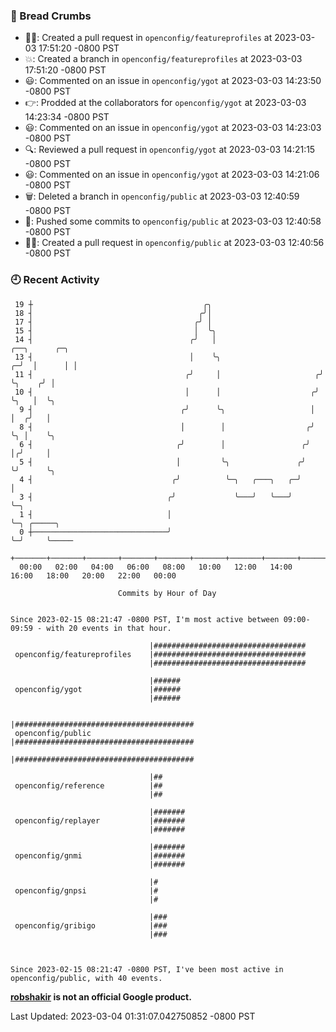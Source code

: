 ### 🍞 Bread Crumbs

 * ✍🏼: Created a pull request in `openconfig/featureprofiles` at 2023-03-03 17:51:20 -0800 PST
 * 💥: Created a branch in `openconfig/featureprofiles` at 2023-03-03 17:51:20 -0800 PST
 * 😃: Commented on an issue in `openconfig/ygot` at 2023-03-03 14:23:50 -0800 PST
 * 👉: Prodded at the collaborators for `openconfig/ygot` at 2023-03-03 14:23:34 -0800 PST
 * 😃: Commented on an issue in `openconfig/ygot` at 2023-03-03 14:23:03 -0800 PST
 * 🔍: Reviewed a pull request in  `openconfig/ygot` at 2023-03-03 14:21:15 -0800 PST
 * 😃: Commented on an issue in `openconfig/ygot` at 2023-03-03 14:21:06 -0800 PST
 * 🗑: Deleted a branch in `openconfig/public` at 2023-03-03 12:40:59 -0800 PST
 * 🚢: Pushed some commits to `openconfig/public` at 2023-03-03 12:40:58 -0800 PST
 * ✍🏼: Created a pull request in `openconfig/public` at 2023-03-03 12:40:56 -0800 PST

### 🕘 Recent Activity
```
 19 ┼                                      ╭╮
 18 ┤                                     ╭╯│
 17 ┤                                    ╭╯ │
 15 ┤                                    │  ╰╮
 14 ┤                                   ╭╯   │                         ╭──╮      ╭─╮
 13 ┤                                   │    ╰╮                      ╭─╯  │      │ │
 11 ┤                                  ╭╯     │                     ╭╯    ╰╮    ╭╯ │
 10 ┤                                  │      │                    ╭╯      ╰╮   │  ╰╮
  9 ┤                                 ╭╯      ╰╮                   │        │  ╭╯   │
  8 ┤                                 │        │                  ╭╯        ╰╮ │    ╰╮
  6 ┤                                ╭╯        │                 ╭╯          │╭╯     │
  5 ┤                                │         ╰╮               ╭╯           ╰╯      ╰╮
  4 ┤                               ╭╯          ╰─╮   ╭───╮   ╭─╯                     │
  3 ┤                              ╭╯             ╰───╯   ╰───╯                       ╰─╮
  1 ┤                              │                                                    ╰─╮ ╭─────╮
  0 ┼──────────────────────────────╯                                                      ╰─╯     ╰─────
    +───────+───────+───────+───────+───────+───────+───────+───────+───────+───────+───────+───────+────
  00:00   02:00   04:00   06:00   08:00   10:00   12:00   14:00   16:00   18:00   20:00   22:00   00:00   

						Commits by Hour of Day


Since 2023-02-15 08:21:47 -0800 PST, I'm most active between 09:00-09:59 - with 20 events in that hour.

```



```
                               |##################################
 openconfig/featureprofiles    |##################################
                               |##################################

                               |######
 openconfig/ygot               |######
                               |######

                               |########################################
 openconfig/public             |########################################
                               |########################################

                               |##
 openconfig/reference          |##
                               |##

                               |#######
 openconfig/replayer           |#######
                               |#######

                               |#######
 openconfig/gnmi               |#######
                               |#######

                               |#
 openconfig/gnpsi              |#
                               |#

                               |###
 openconfig/gribigo            |###
                               |###



Since 2023-02-15 08:21:47 -0800 PST, I've been most active in openconfig/public, with 40 events.

```
**[robshakir](mailto:robjs@google.com) is not an official Google product.**  


Last Updated: 2023-03-04 01:31:07.042750852 -0800 PST
